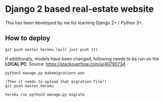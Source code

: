 # Django 2 based real-estate website

This has been developed by me for learning Django 2+ / Python 3+. 

## How to deploy

```
git push master heroku (will just push it)
```

If additionally, models have been changed, following needs to be run on the **LOCAL PC**:
Source: <https://stackoverflow.com/a/40790734>

```
python3 manage.py makemigrations won

(Then it needs to upload that migration file!)
git push master heroku

heroku run python3 manage.py migrate

```